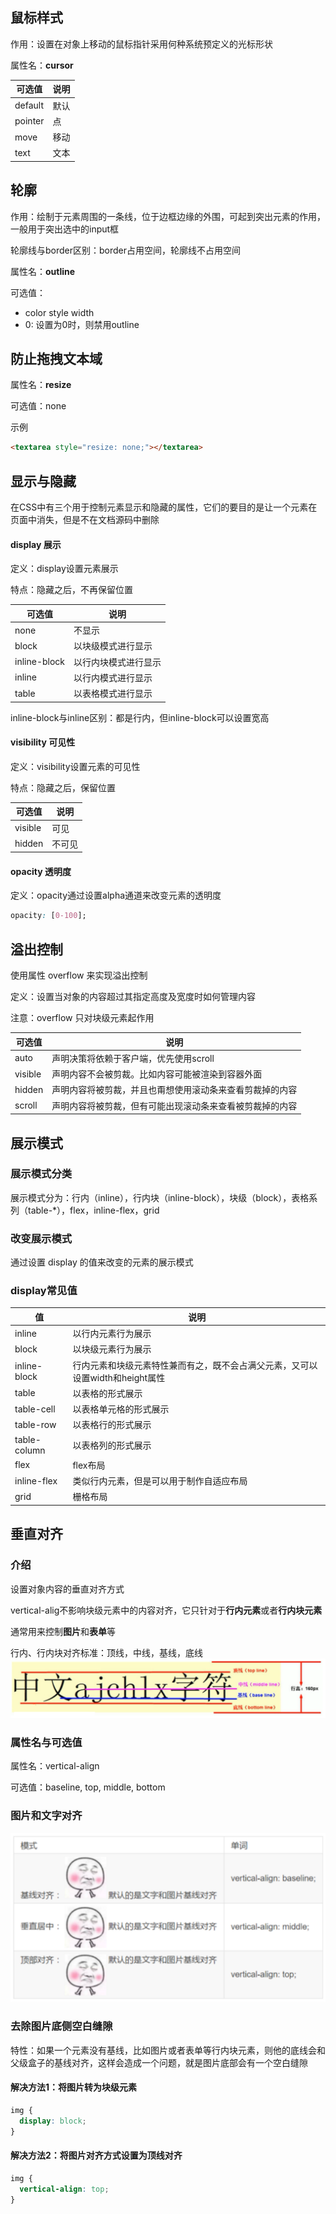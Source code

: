 ## 鼠标样式

作用：设置在对象上移动的鼠标指针采用何种系统预定义的光标形状

属性名：**cursor**

| 可选值  | 说明 |
| ------- | ---- |
| default | 默认 |
| pointer | 点   |
| move    | 移动 |
| text    | 文本 |



## 轮廓

作用：绘制于元素周围的一条线，位于边框边缘的外围，可起到突出元素的作用，一般用于突出选中的input框

轮廓线与border区别：border占用空间，轮廓线不占用空间

属性名：**outline**

可选值：

* color style width
* 0: 设置为0时，则禁用outline



## 防止拖拽文本域

属性名：**resize**

可选值：none

示例

```html
<textarea style="resize: none;"></textarea>
```



## 显示与隐藏

在CSS中有三个用于控制元素显示和隐藏的属性，它们的要目的是让一个元素在页面中消失，但是不在文档源码中删除

#### display 展示

定义：display设置元素展示

特点：隐藏之后，不再保留位置

| 可选值       | 说明                 |
| ------------ | -------------------- |
| none         | 不显示               |
| block        | 以块级模式进行显示   |
| inline-block | 以行内块模式进行显示 |
| inline       | 以行内模式进行显示   |
| table        | 以表格模式进行显示   |

inline-block与inline区别：都是行内，但inline-block可以设置宽高

#### visibility 可见性

定义：visibility设置元素的可见性

特点：隐藏之后，保留位置

| 可选值  | 说明   |
| ------- | ------ |
| visible | 可见   |
| hidden  | 不可见 |

#### opacity 透明度

定义：opacity通过设置alpha通道来改变元素的透明度

```css
opacity: [0-100];
```



## 溢出控制

使用属性 overflow 来实现溢出控制

定义：设置当对象的内容超过其指定高度及宽度时如何管理内容

注意：overflow 只对块级元素起作用

| 可选值  | 说明                                                     |
| ------- | -------------------------------------------------------- |
| auto    | 声明决策将依赖于客户端，优先使用scroll                   |
| visible | 声明内容不会被剪裁。比如内容可能被渲染到容器外面         |
| hidden  | 声明内容将被剪裁，并且也甭想使用滚动条来查看剪裁掉的内容 |
| scroll  | 声明内容将被剪裁，但有可能出现滚动条来查看被剪裁掉的内容 |



## 展示模式

### 展示模式分类

展示模式分为：行内（inline），行内块（inline-block），块级（block），表格系列（table-*），flex，inline-flex，grid

### 改变展示模式

通过设置 display 的值来改变的元素的展示模式

### display常见值

| 值           | 说明                                                         |
| ------------ | ------------------------------------------------------------ |
| inline       | 以行内元素行为展示                                           |
| block        | 以块级元素行为展示                                           |
| inline-block | 行内元素和块级元素特性兼而有之，既不会占满父元素，又可以设置width和height属性 |
| table        | 以表格的形式展示                                             |
| table-cell   | 以表格单元格的形式展示                                       |
| table-row    | 以表格行的形式展示                                           |
| table-column | 以表格列的形式展示                                           |
| flex         | flex布局                                                     |
| inline-flex  | 类似行内元素，但是可以用于制作自适应布局                     |
| grid         | 栅格布局                                                     |



## 垂直对齐

### 介绍

设置对象内容的垂直对齐方式

vertical-alig不影响块级元素中的内容对齐，它只针对于**行内元素**或者**行内块元素**

通常用来控制**图片**和**表单**等

行内、行内块对齐标准：顶线，中线，基线，底线
![](./images/image-20201012022421903.png)

### 属性名与可选值

属性名：vertical-align

可选值：baseline, top, middle, bottom

### 图片和文字对齐

![](./images/image-20201012022430508.png)

### 去除图片底侧空白缝隙

特性：如果一个元素没有基线，比如图片或者表单等行内块元素，则他的底线会和父级盒子的基线对齐，这样会造成一个问题，就是图片底部会有一个空白缝隙

#### 解决方法1：将图片转为块级元素

```css
img {
  display: block;
}
```

#### 解决方法2：将图片对齐方式设置为顶线对齐

```css
img {
  vertical-align: top;
}
```

